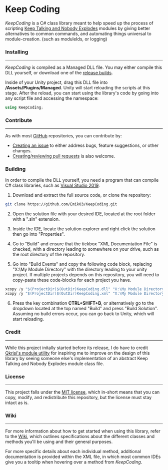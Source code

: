 # Keep Coding

*KeepCoding* is a C# class library meant to help speed up the process of scripting [Keep Talking and Nobody Explodes](https://keeptalkinggame.com/) modules by giving better alternatives to common commands, and automating things universal to module-creation. (such as moduleIds, or logging)

### Installing
---

*KeepCoding* is compiled as a Managed DLL file. You may either compile this DLL yourself, or download one of the [release builds](https://github.com/Emik03/KeepCodingAndNobodyExplodes/releases).

Inside of your Unity project, drag this DLL file into **/Assets/Plugins/Managed**. Unity will start reloading the scripts at this stage. After the reload, you can start using the library's code by going into any script file and accessing the namespace:

```cs
using KeepCoding;
```

### Contribute
---

As with most [GitHub](https://github.com/) repositories, you can contribute by:
* [Creating an issue](https://github.com/Emik03/KeepCoding/issues) to either address bugs, feature suggestions, or other changes.
* [Creating/reviewing pull requests](https://github.com/Emik03/KeepCoding/pulls) is also welcome.

### Building

In order to compile the DLL yourself, you need a program that can compile C# class libraries, such as [Visual Studio 2019](https://visualstudio.microsoft.com/).

1. Download and extract the full source code, or clone the repository:

```bash
git clone https://github.com/Emik03/KeepCoding.git
```

2. Open the solution file with your desired IDE, located at the root folder with a ".sln" extension.

3. Inside the IDE, locate the solution explorer and right click the solution then go into "Properties".

4. Go to "Build" and ensure that the tickbox "XML Documentation File" is checked, with a directory leading to somewhere on your drive, such as the root directory of the repository.

5. Go into "Build Events" and copy the following code block, replacing "X:\My Module Directory\" with the directory leading to your unity project. If multiple projects depends on this repository, you will need to copy-paste these code-blocks for each project you have.

```cs
xcopy /y "$(ProjectDir)$(OutDir)KeepCoding.dll" "X:\My Module Directory\Assets\Plugins\Managed"
xcopy /y "$(ProjectDir)$(OutDir)KeepCoding.xml" "X:\My Module Directory\Assets\Plugins\Managed"
```

6. Press the key combination **CTRL+SHIFT+B**, or alternatively go to the dropdown located at the top named "Build" and press "Build Solution". Assuming no build errors occur, you can go back to Unity, which will start reloading.

### Credit
---

While this project initally started before its release, I do have to credit [Qkrisi's module utility](https://github.com/Qkrisi/ktane-module-utils) for inspiring me to improve on the design of this library by seeing someone else's implementation of an abstract Keep Talking and Nobody Explodes module class file.

### License
---

This project falls under the [MIT license](https://github.com/Emik03/KeepCoding/blob/main/LICENSE.md), which in-short means that you can copy, modify, and redistribute this repository, but the license must stay intact as is.

### Wiki
---

For more information about how to get started when using this library, refer to the [Wiki](https://github.com/Emik03/KeepCoding/wiki), which outlines specifications about the different classes and methods you'll be using and their general purposes.

For more specific details about each individual method, additional documentation is provided within the XML file, in which most common IDEs give you a tooltip when hovering over a method from *KeepCoding*.
